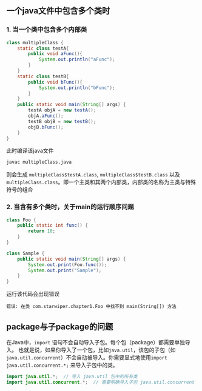 ## 一个java文件中包含多个类时

### 1. 当一个类中包含多个内部类
```java
class multipleClass {
    static class testA{
        public void aFunc(){
            System.out.println("aFunc");
        }
    }
    static class testB{
        public void bFunc(){
            System.out.println("bFunc");
        }
    }
    public static void main(String[] args) {
        testA objA = new testA();
        objA.aFunc();
        testB objB = new testB();
        objB.bFunc();
    }
}
```
此时编译该java文件
```bash
javac multipleClass.java
```
则会生成 `multipleClass$testA.class`, `multipleClass$testB.class` 以及 `multipleClass.class`。即一个主类和其两个内部类，内部类的名称为主类与特殊符号的组合

### 2. 当含有多个类时，关于main的运行顺序问题
```java
class Foo {
    public static int func() {
        return 10;
    }
}

class Sample {
    public static void main(String[] args) {
        System.out.print(Foo.func());
        System.out.print("Sample");
    }
}
```
运行该代码会出现错误
```text
错误: 在类 com.starwiper.chapter1.Foo 中找不到 main(String[]) 方法
```

## package与子package的问题
在Java中，`import` 语句不会自动导入子包。每个包（package）都需要单独导入。
也就是说，如果你导入了一个包，比如`java.util`，该包的子包（如`java.util.concurrent`）不会自动被导入。你需要显式地使用`import java.util.concurrent.*;` 来导入子包中的类。
```java
import java.util.*;  // 导入 java.util 包中的所有类
import java.util.concurrent.*;  // 需要明确导入子包 java.util.concurrent 中的类
```

